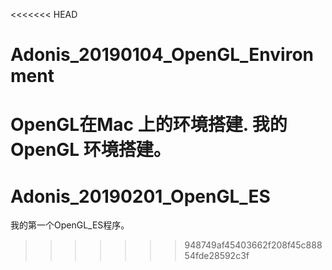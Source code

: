 <<<<<<< HEAD
# Adonis_20190104_OpenGL_Environment
OpenGL在Mac 上的环境搭建.
我的OpenGL 环境搭建。
=======
# Adonis_20190201_OpenGL_ES
我的第一个OpenGL_ES程序。
>>>>>>> 948749af45403662f208f45c88854fde28592c3f
